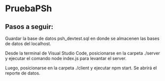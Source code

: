 # PruebaPSh
## Pasos a seguir:
Guardar la base de datos psh_devtest.sql en donde se almacenen las bases de datos del localhost.

Desde la terminal de Visual Studio Code, posicionarse en la carpeta ./server y ejecutar el comando node index.js para levantar el server.

Luego, posicionarse en la carpeta ./client y ejecutar npm start. Se abrirá el reporte de datos.
